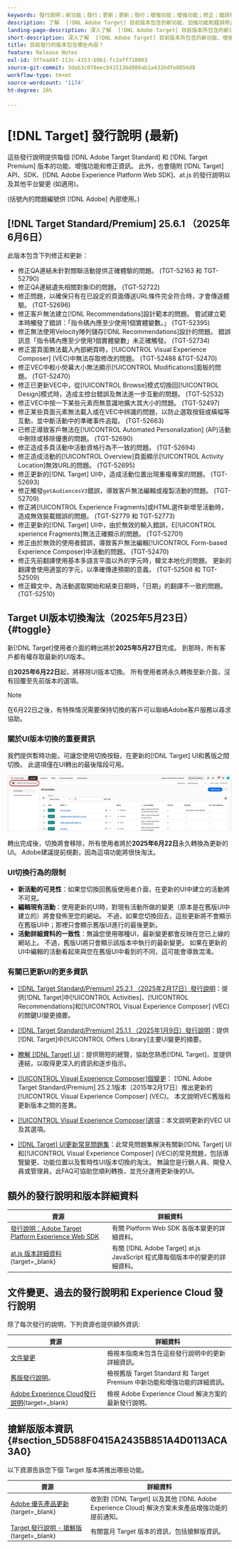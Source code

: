 ```yaml
---
keywords: 發行說明；新功能；發行；更新；更新；發行；增強功能；增強功能；修正；錯誤修正；更新、目前更新
description: 了解  [!DNL Adobe Target] 目前版本包含的新功能、加強功能和錯誤修正，其中包括 SDK、API 和 JavaScript 程式庫。
landing-page-description: 深入了解  [!DNL Adobe Target] 目前版本所包含的新功能、增強功能和修正。
short-description: 深入了解  [!DNL Adobe Target] 目前版本所包含的新功能、增強功能和修正。
title: 目前發行的版本包含哪些內容？
feature: Release Notes
exl-id: 3ffead4f-113c-4153-b0b1-fc2aff710063
source-git-commit: 3dab3c070eecb415136d880ab1a4326dfe8856d8
workflow-type: tm+mt
source-wordcount: '1174'
ht-degree: 26%

---
```


# [!DNL Target] 發行說明 (最新)

這些發行說明提供每個 [!DNL Adobe Target Standard] 和 [!DNL Target Premium] 版本的功能、增強功能和修正資訊。 此外，也會隨附 [!DNL Target] API、SDK、[!DNL Adobe Experience Platform Web SDK]、at.js 的發行說明以及其他平台變更 (如適用)。

(括號內的問題編號供 [!DNL Adobe] 內部使用。)

## [!DNL Target Standard/Premium] 25.6.1 （2025年6月6日）

此版本包含下列修正和更新：

* 修正QA連結未針對關聯活動提供正確體驗的問題。 (TGT-52163 和 TGT-52790)
* 修正QA連結遺失相關對象ID的問題。 (TGT-52722)
* 修正問題，以確保只有在已設定的頁面傳送URL條件完全符合時，才會傳送體驗。 (TGT-52696)
* 修正客戶無法建立[!DNL Recommendations]設計範本的問題。 嘗試建立範本時觸發了錯誤：「指令碼內應至少使用1個實體變數。」 (TGT-52395)
* 修正無法使用Velocity陣列儲存[!DNL Recommendations]設計的問題。 錯誤訊息「指令碼內應至少使用1個實體變數」未正確觸發。 (TGT-52734)
* 修正當頁面無法載入內部網頁時，[!UICONTROL Visual Experience Composer] (VEC)中無法存取修改的問題。 (TGT-52488 &amp;TGT-52470)
* 修正VEC中較小熒幕大小無法顯示[!UICONTROL Modifications]面板的問題。 (TGT-52470)
* 修正已更新VEC中，從[!UICONTROL Browse]模式切換回[!UICONTROL Design]模式時，造成主控台錯誤及無法進一步互動的問題。 (TGT-52532)
* 修正VEC中按一下某些元素而無意識地擴大其大小的問題。 (TGT-52497)
* 修正某些頁面元素無法載入或在VEC中辨識的問題，以防止選取按鈕或橫幅等互動，並中斷活動中的準確事件追蹤。 (TGT-52663)
* 已修正導致客戶無法在[!UICONTROL Automated Personalization] (AP)活動中刪除或移除優惠的問題。 (TGT-52690)
* 修正造成多頁活動中活動資格行為不一致的問題。 (TGT-52694)
* 修正造成活動的[!UICONTROL Overview]頁面顯示[!UICONTROL Activity Location]無效URL的問題。 (TGT-52695)
* 修正更新的[!DNL Target] UI中，造成活動位置出現重複專案的問題。 (TGT-52693)
* 修正觸發`getAudiencesV3`錯誤，導致客戶無法編輯或複製活動的問題。 (TGT-52709)
* 修正將[!UICONTROL Experience Fragments]或HTML選件新增至活動時，造成無效裝載錯誤的問題。 (TGT-52779 和 TGT-52773)
* 修正更新的[!DNL Target] UI中，由於無效的輸入錯誤，E[!UICONTROL xperience Fragments]無法正確顯示的問題。 (TGT-52701)
* 修正由於無效的使用者錯誤，導致客戶無法編輯[!UICONTROL Form-based Experience Composer]中活動的問題。 (TGT-52470)
* 修正先前翻譯使用基本多語言平面以外的字元時，韓文本地化的問題。 更新的翻譯會使用適當的字元，以準確傳達預期的意義。 (TGT-52508 和 TGT-52509)
* 修正韓文中，為活動選取開始和結束日期時，「日期」的翻譯不一致的問題。 (TGT-52510)

## Target UI版本切換淘汰（2025年5月23日） {#toggle}

新[!DNL Target]使用者介面的轉出將於&#x200B;**2025年5月27日**&#x200B;完成。 到那時，所有客戶都有權存取最新的UI版本。

自&#x200B;**2025年6月22日**&#x200B;起，將移除UI版本切換。 所有使用者將永久轉換至新介面，沒有回覆至先前版本的選項。

>[!NOTE]
>
>在6月22日之後，有特殊情況需要保持切換的客戶可以聯絡Adobe客戶服務以尋求協助。

### 關於UI版本切換的重要資訊

我們提供暫時功能，可讓您使用切換按鈕，在更新的[!DNL Target] UI和舊版之間切換。 此選項僅在UI轉出的最後階段可用。

![目標UI版本切換](/help/main/r-release-notes/assets/toggle.png)

轉出完成後，切換將會移除，所有使用者將於&#x200B;**2025年6月22日**&#x200B;永久轉換為更新的UI。 Adobe建議提前規劃，因為這項功能將很快淘汰。

### UI切換行為的限制

* **新活動的可見性**：如果您切換回舊版使用者介面，在更新的UI中建立的活動將不可見。
* **編輯現有活動**：使用更新的UI時，對現有活動所做的變更（原本是在舊版UI中建立的）將會發佈至您的網站。 不過，如果您切換回去，這些更新將不會顯示在舊版UI中；那裡只會顯示舊版UI進行的最後更新。
* **活動詳細資料的一致性**：無論您使用哪種UI，最新變更都會反映在您已上線的網站上。 不過，舊版UI將只會顯示該版本中執行的最新變更。 如果在更新的UI中編輯的活動看起來與您在舊版UI中看到的不同，這可能會導致混淆。

### 有關已更新UI的更多資訊

* [[!DNL Target Standard/Premium] 25.2.1 （2025年2月17日）發行說明](/help/main/r-release-notes/release-notes-for-previous-releases.md#ui-update-2)：提供[!DNL Target]中[!UICONTROL Activities]、[!UICONTROL Recommendations]和[!UICONTROL Visual Experience Composer] (VEC)的關鍵UI變更摘要。

* [[!DNL Target Standard/Premium] 25.1.1 （2025年1月9日）發行說明](/help/main/r-release-notes/release-notes-for-previous-releases.md#ui-update-1)：提供[!DNL Target]中[!UICONTROL Offers Library]主要UI變更的摘要。

* [瞭解 [!DNL Target] UI](/help/main/c-intro/understand-the-target-ui.md)：提供簡短的總覽，協助您熟悉[!DNL Target]，並提供連結，以取得更深入的資訊和逐步指示。

* [[!UICONTROL Visual Experience Composer]個變更](/help/main/c-experiences/c-visual-experience-composer/vec-changes.md)： [!DNL Adobe Target Standard/Premium] 25.2.1版本（2015年2月17日）推出更新的[!UICONTROL Visual Experience Composer] (VEC)。 本文說明VEC舊版和更新版本之間的差異。

* [[!UICONTROL Visual Experience Composer]選項](/help/main/c-experiences/c-visual-experience-composer/viztarget-options.md)：本文說明更新的VEC UI及其選項。

* [[!DNL Target] UI更新常見問題集](/help/main/c-intro/updated-ui-faq.md)：此常見問題集解決有關新[!DNL Target] UI和[!UICONTROL Visual Experience Composer] (VEC)的常見問題，包括導覽變更、功能位置以及暫時性UI版本切換的淘汰。 無論您是行銷人員、開發人員或管理員，此FAQ可協助您順利轉換，並充分運用更新後的UI。

## 額外的發行說明和版本詳細資料

| 資源 | 詳細資料 |
|--- |--- |
| [發行說明：Adobe Target Platform Experience Web SDK](https://experienceleague.adobe.com/docs/experience-platform/edge/release-notes.html?lang=zh-Hant) | 有關 Platform Web SDK 各版本變更的詳細資料。 |
| [at.js 版本詳細資料](https://experienceleague.adobe.com/docs/target-dev/developer/client-side/at-js-implementation/target-atjs-versions.html?lang=zh-Hant){target=_blank} | 有關 [!DNL Adobe Target] at.js JavaScript 程式庫每個版本中的變更的詳細資料。 |

## 文件變更、過去的發行說明和 Experience Cloud 發行說明

除了每次發行的說明，下列資源也提供額外資訊:

| 資源 | 詳細資料 |
|--- |--- |
| [文件變更](/help/main/r-release-notes/doc-change.md) | 檢視本指南未包含在這些發行說明中的更新詳細資訊。 |
| [舊版發行說明](/help/main/r-release-notes/release-notes-for-previous-releases.md)。 | 檢視舊版 Target Standard 和 Target Premium 中新功能和增強功能的詳細資訊。 |
| [Adobe Experience Cloud發行說明](https://experienceleague.adobe.com/docs/release-notes/experience-cloud/current.html?lang=zh-Hant){target=_blank} | 檢視 Adobe Experience Cloud 解決方案的最新發行說明。 |

## 搶鮮版版本資訊 {#section_5D588F0415A2435B851A4D0113ACA3A0}

以下資源告訴您下個 Target 版本將推出哪些功能。

| 資源 | 詳細資料 |
|--- |--- |
| [Adobe 優先產品更新](https://www.adobe.com/tw/subscription/priority-product-update.html){target=_blank} | 收到對 [!DNL Target] 以及其他 [!DNL Adobe Experience Cloud] 解決方案未來產品增強功能的提前通知。 |
| [Target 發行說明 - 搶鮮版](/help/main/r-release-notes/target-release-notes.md){target=_blank} | 有關當月 Target 版本的資訊，包括搶鮮版資訊。 |
